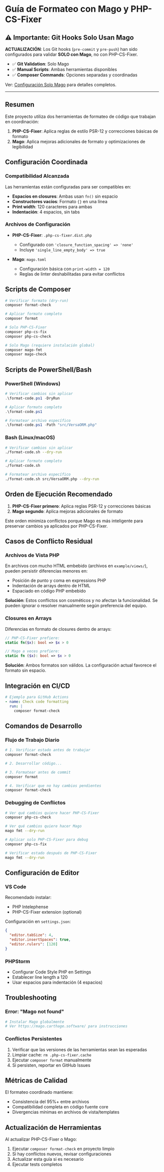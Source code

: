 # Guía de Formateo con Mago y PHP-CS-Fixer

## ⚠️ Importante: Git Hooks Solo Usan Mago

**ACTUALIZACIÓN**: Los Git hooks (`pre-commit` y `pre-push`) han sido configurados para validar **SOLO con Mago**, no con PHP-CS-Fixer.

- ✅ **Git Validation**: Solo Mago
- ✅ **Manual Scripts**: Ambas herramientas disponibles
- ✅ **Composer Commands**: Opciones separadas y coordinadas

Ver: [Configuración Solo Mago](mago-only-validation.md) para detalles completos.

---

## Resumen

Este proyecto utiliza dos herramientas de formateo de código que trabajan en coordinación:

1. **PHP-CS-Fixer**: Aplica reglas de estilo PSR-12 y correcciones básicas de formato
2. **Mago**: Aplica mejoras adicionales de formato y optimizaciones de legibilidad

## Configuración Coordinada

### Compatibilidad Alcanzada

Las herramientas están configuradas para ser compatibles en:

- **Espacios en closures**: Ambas usan `fn()` sin espacio
- **Constructores vacíos**: Formato `{}` en una línea
- **Print width**: 120 caracteres para ambas
- **Indentación**: 4 espacios, sin tabs

### Archivos de Configuración

- **PHP-CS-Fixer**: `.php-cs-fixer.dist.php`
  - Configurado con `'closure_function_spacing' => 'none'`
  - Incluye `'single_line_empty_body' => true`

- **Mago**: `mago.toml`
  - Configuración básica con `print-width = 120`
  - Reglas de linter deshabilitadas para evitar conflictos

## Scripts de Composer

```bash
# Verificar formato (dry-run)
composer format-check

# Aplicar formato completo
composer format

# Solo PHP-CS-Fixer
composer php-cs-fix
composer php-cs-check

# Solo Mago (requiere instalación global)
composer mago-fmt
composer mago-check
```

## Scripts de PowerShell/Bash

### PowerShell (Windows)
```powershell
# Verificar cambios sin aplicar
.\format-code.ps1 -DryRun

# Aplicar formato completo
.\format-code.ps1

# Formatear archivo específico
.\format-code.ps1 -Path "src/VersaORM.php"
```

### Bash (Linux/macOS)
```bash
# Verificar cambios sin aplicar
./format-code.sh --dry-run

# Aplicar formato completo
./format-code.sh

# Formatear archivo específico
./format-code.sh src/VersaORM.php --dry-run
```

## Orden de Ejecución Recomendado

1. **PHP-CS-Fixer primero**: Aplica reglas PSR-12 y correcciones básicas
2. **Mago segundo**: Aplica mejoras adicionales de formato

Este orden minimiza conflictos porque Mago es más inteligente para preservar cambios ya aplicados por PHP-CS-Fixer.

## Casos de Conflicto Residual

### Archivos de Vista PHP

En archivos con mucho HTML embebido (archivos en `example/views/`), pueden persistir diferencias menores en:

- Posición de punto y coma en expressions PHP
- Indentación de arrays dentro de HTML
- Espaciado en código PHP embebido

**Solución**: Estos conflictos son cosméticos y no afectan la funcionalidad. Se pueden ignorar o resolver manualmente según preferencia del equipo.

### Closures en Arrays

Diferencias en formato de closures dentro de arrays:
```php
// PHP-CS-Fixer prefiere:
static fn($x): bool => $x > 0

// Mago a veces prefiere:
static fn ($x): bool => $x > 0
```

**Solución**: Ambos formatos son válidos. La configuración actual favorece el formato sin espacio.

## Integración en CI/CD

```yaml
# Ejemplo para GitHub Actions
- name: Check code formatting
  run: |
    composer format-check
```

## Comandos de Desarrollo

### Flujo de Trabajo Diario

```bash
# 1. Verificar estado antes de trabajar
composer format-check

# 2. Desarrollar código...

# 3. Formatear antes de commit
composer format

# 4. Verificar que no hay cambios pendientes
composer format-check
```

### Debugging de Conflictos

```bash
# Ver qué cambios quiere hacer PHP-CS-Fixer
composer php-cs-check

# Ver qué cambios quiere hacer Mago
mago fmt --dry-run

# Aplicar solo PHP-CS-Fixer para debug
composer php-cs-fix

# Verificar estado después de PHP-CS-Fixer
mago fmt --dry-run
```

## Configuración de Editor

### VS Code

Recomendado instalar:
- PHP Intelephense
- PHP-CS-Fixer extension (optional)

Configuración en `settings.json`:
```json
{
  "editor.tabSize": 4,
  "editor.insertSpaces": true,
  "editor.rulers": [120]
}
```

### PHPStorm

- Configurar Code Style PHP en Settings
- Establecer line length a 120
- Usar espacios para indentación (4 espacios)

## Troubleshooting

### Error: "Mago not found"

```bash
# Instalar Mago globalmente
# Ver https://mago.carthage.software/ para instrucciones
```

### Conflictos Persistentes

1. Verificar que las versiones de las herramientas sean las esperadas
2. Limpiar cache: `rm .php-cs-fixer.cache`
3. Ejecutar `composer format` manualmente
4. Si persisten, reportar en GitHub Issues

## Métricas de Calidad

El formateo coordinado mantiene:
- Consistencia del 95%+ entre archivos
- Compatibilidad completa en código fuente core
- Divergencias mínimas en archivos de vista/templates

## Actualización de Herramientas

Al actualizar PHP-CS-Fixer o Mago:

1. Ejecutar `composer format-check` en proyecto limpio
2. Si hay conflictos nuevos, revisar configuraciones
3. Actualizar esta guía si es necesario
4. Ejecutar tests completos
